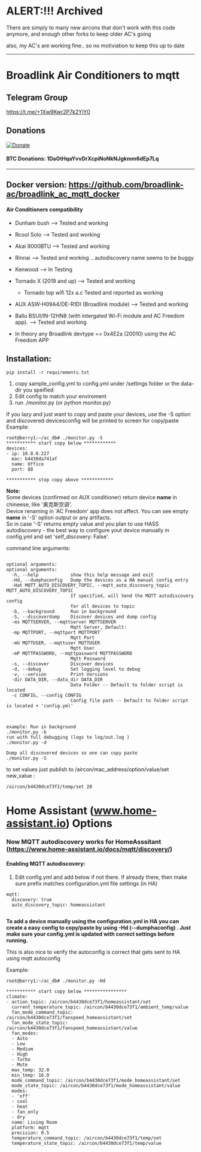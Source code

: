 # ALERT:!!!   Archived

There are simply to many new aircons that don't work with this code anymore, and enough other forks to keep older AC's going

also, my AC's are working fine.. so no motiviation to keep this up to date

------------------------------------------------------------------------------



# Broadlink Air Conditioners to mqtt  
##  Telegram Group 
https://t.me/+1Xw9Kwr2P7k2YjY0 


## Donations 

[![Donate](https://img.shields.io/badge/Donate-PayPal-green.svg)](http://www.paypal.me/liaanvdm)

#### BTC Donations: 1DaGtHqaYvvDrXcpiNoNkNJgkmm6dEp7Lq
----------------------------------------------------------------------------------------------------------------
## Docker version:  https://github.com/broadlink-ac/broadlink_ac_mqtt_docker

#### Air Conditioners compatibility 
  * Dunham bush --> Tested and working

  * Rcool Solo --> Tested and working
  * Akai 9000BTU  --> Tested and working
  * Rinnai  --> Tested and working .. autodiscovery name seems to be buggy
  * Kenwood --> In Testing
  * Tornado X (2019 and up) --> Tested and working
    * Tornado top wifi 12x a.c Tested and reported as working
  * AUX ASW-H09A4/DE-R1DI (Broadlink module) --> Tested and working
  * Ballu BSUI/IN-12HN8 (with intergated Wi-Fi module and AC Freedom app). --> Tested and working
  * In theory any Broadlink devtype == 0x4E2a (20010) using the AC Freedom APP

## Installation: 
```
pip install -r requirements.txt 
```

1. copy sample_config.yml to config.yml under /settings folder or the data-dir you speified
2. Edit config to match your enviroment
3. run ./monitor.py (or python monitor.py)

If you lazy and just want to copy and paste your devices, use the -S option and discovered devicesconfig will be printed to screen for copy/paste
Example:
```
root@berry1:~/ac_db# ./monitor.py -S
*********** start copy below ************
devices:
- ip: 10.0.0.227
  mac: b4430da741af
  name: Office
  port: 80

*********** stop copy above ************

```
**Note:**  
Some devices (confirmed on AUX  conditioner) return device **name** in chineese, like '奥克斯空调'.  
Device renaming in 'AC Freedom' app does not affect. You can see empty **name** in '-S' option output or any artifacts.  
So in case '-S' returns empty value and you plan to use HASS autodiscovery - the best way to configure yout device manually in config.yml and set 'self_discovery: False'.

command line arguments: 

```

optional arguments:
optional arguments:
  -h, --help            show this help message and exit
  -Hd, --dumphaconfig   Dump the devices as a HA manual config entry
  -Hat MQTT_AUTO_DISCOVERY_TOPIC, --mqtt_auto_discovery_topic MQTT_AUTO_DISCOVERY_TOPIC
                        If specified, will Send the MQTT autodiscovery config
                        for all devices to topic
  -b, --background      Run in background
  -S, --discoverdump    Discover devices and dump config
  -ms MQTTSERVER, --mqttserver MQTTSERVER
                        Mqtt Server, Default:
  -mp MQTTPORT, --mqttport MQTTPORT
                        Mqtt Port
  -mU MQTTUSER, --mqttuser MQTTUSER
                        Mqtt User
  -mP MQTTPASSWORD, --mqttpassword MQTTPASSWORD
                        Mqtt Password
  -s, --discover        Discover devices
  -d, --debug           Set logging level to debug
  -v, --version         Print Versions
  -dir DATA_DIR, --data_dir DATA_DIR
                        Data Folder -- Default to folder script is located
  -c CONFIG, --config CONFIG
                        Config file path -- Default to folder script is located + 'config.yml'

  

example: Run in background
./monitor.py -b
run with full debugging (logs to log/out.log )
./monitor.py -d

Dump all discovered devices so one can copy paste
./monitor.py -S
```

to set values just publish to /aircon/mac_address/option/value/set  new_value  :
```
/aircon/b4430dce73f1/temp/set 20
```

# Home Assistant (www.home-assistant.io) Options

### Now MQTT autodiscovery works for HomeAsssitant  (https://www.home-assistant.io/docs/mqtt/discovery/)

#### Enabling MQTT autodiscovery:

1. Edit config.yml and add below if not there. If already there, then make sure prefix matches configuration.yml file settings (in HA) 

```
mqtt:
  discovery: true
  auto_discovery_topic: homeassistant
  
```


**To add a device manually using the configuration.yml in HA you can create a easy config to copy/paste by using -Hd (--dumphaconfig) . Just make sure your config.yml is updated with correct settings before running.**

This is also nice to verify the autoconfig is correct that gets sent to HA using mqtt autoconfig

Example:

```
root@berry1:~/ac_db# ./monitor.py -Hd
 
*********** start copy below ****************
climate:
- action_topic: /aircon/b4430dce73f1/homeassistant/set
  current_temperature_topic: /aircon/b4430dce73f1/ambient_temp/value
  fan_mode_command_topic: /aircon/b4430dce73f1/fanspeed_homeassistant/set
  fan_mode_state_topic: /aircon/b4430dce73f1/fanspeed_homeassistant/value
  fan_modes:
  - Auto
  - Low
  - Medium
  - High
  - Turbo
  - Mute
  max_temp: 32.0
  min_temp: 16.0
  mode_command_topic: /aircon/b4430dce73f1/mode_homeassistant/set
  mode_state_topic: /aircon/b4430dce73f1/mode_homeassistant/value
  modes:
  - 'off'
  - cool
  - heat
  - fan_only
  - dry
  name: Living Room
  platform: mqtt
  precision: 0.5
  temperature_command_topic: /aircon/b4430dce73f1/temp/set
  temperature_state_topic: /aircon/b4430dce73f1/temp/value


```
